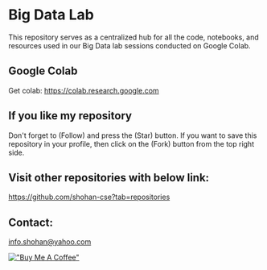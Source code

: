 # Big Data Lab
This repository serves as a centralized hub for all the code, notebooks, and resources used in our Big Data lab sessions conducted on Google Colab.

## Google Colab
Get colab: https://colab.research.google.com
 
## If you like my repository 
Don't forget to (Follow) and press the (Star) button. If you want to save this repository in your profile, then click on the (Fork) button from the top right side.

## Visit other repositories with below link:
https://github.com/shohan-cse?tab=repositories

## Contact:
info.shohan@yahoo.com


[!["Buy Me A Coffee"](https://www.buymeacoffee.com/assets/img/custom_images/orange_img.png)](https://www.buymeacoffee.com/shohancse)
